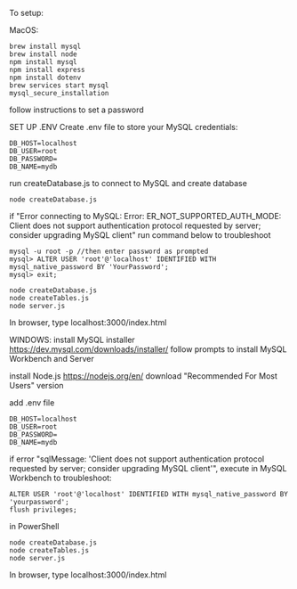 To setup:

MacOS:

```
brew install mysql
brew install node
npm install mysql
npm install express
npm install dotenv
brew services start mysql
mysql_secure_installation
```

follow instructions to set a password


SET UP .ENV
Create .env file to store your MySQL credentials:

```
DB_HOST=localhost
DB_USER=root
DB_PASSWORD=
DB_NAME=mydb
```

run createDatabase.js to connect to MySQL and create database

```
node createDatabase.js
```

if "Error connecting to MySQL: Error: ER_NOT_SUPPORTED_AUTH_MODE: Client does not support authentication protocol requested by server; consider upgrading MySQL client" run command below to troubleshoot

```
mysql -u root -p //then enter password as prompted
mysql> ALTER USER 'root'@'localhost' IDENTIFIED WITH mysql_native_password BY 'YourPassword';
mysql> exit;
```

```
node createDatabase.js
node createTables.js
node server.js
```

In browser, type localhost:3000/index.html

WINDOWS:
install MySQL installer https://dev.mysql.com/downloads/installer/
follow prompts to install MySQL Workbench and Server

install Node.js https://nodejs.org/en/ download "Recommended For Most Users" version

add .env file

```
DB_HOST=localhost
DB_USER=root
DB_PASSWORD=
DB_NAME=mydb
```

if error "sqlMessage: 'Client does not support authentication protocol requested by server; consider upgrading MySQL client'", execute in MySQL Workbench to troubleshoot:

```
ALTER USER 'root'@'localhost' IDENTIFIED WITH mysql_native_password BY 'yourpassword';
flush privileges;
```

in PowerShell

```
node createDatabase.js
node createTables.js
node server.js
```

In browser, type localhost:3000/index.html
